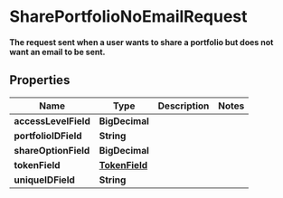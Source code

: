 

# SharePortfolioNoEmailRequest

#### The request sent when a user wants to share a portfolio but does not want an email to be sent.

## Properties

Name | Type | Description | Notes
------------ | ------------- | ------------- | -------------
**accessLevelField** | **BigDecimal** |  | 
**portfolioIDField** | **String** |  | 
**shareOptionField** | **BigDecimal** |  | 
**tokenField** | [**TokenField**](TokenField.md) |  | 
**uniqueIDField** | **String** |  | 



